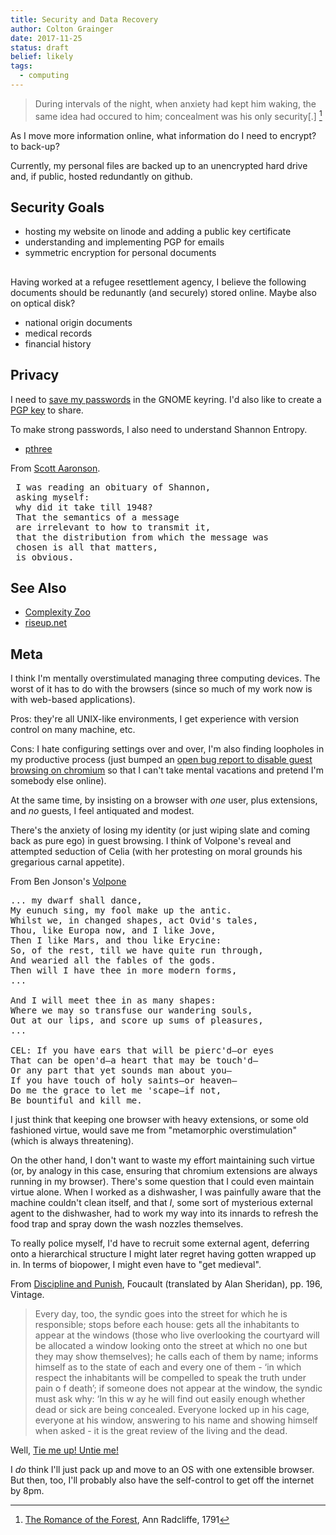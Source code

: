 ```yaml
---
title: Security and Data Recovery 
author: Colton Grainger
date: 2017-11-25
status: draft
belief: likely 
tags: 
  - computing
---
```


> During intervals of the night, when anxiety had kept him waking, the same idea had occured to him; concealment was his only security[.] [^radcliffe]

[^radcliffe]: [The Romance of the Forest](https://archive.org/details/romanceforestby00radcgoog), Ann Radcliffe, 1791

As I move more information online, what information do I need to encrypt? to back-up? 

Currently, my personal files are backed up to an unencrypted hard drive and, if public, hosted redundantly on github.

## Security Goals

- hosting my website on linode and adding a public key certificate
- understanding and implementing PGP for emails
- symmetric encryption for personal documents

##  

Having worked at a refugee resettlement agency, I believe the following documents should be redunantly (and securely) stored online. Maybe also on optical disk?

- national origin documents
- medical records
- financial history


## Privacy

I need to [save my passwords](http://msmtp.sourceforge.net/doc/msmtp.html#Authentication) in the GNOME keyring. I'd also like to create a [PGP key](ttps://pgp.mit.edu) to share.

To make strong passwords, I also need to understand Shannon Entropy. 
- [pthree](https://pthree.org/)

From [Scott Aaronson](https://www.scottaaronson.com/writings/plogp.html).

<pre>
 I was reading an obituary of Shannon, 
 asking myself: 
 why did it take till 1948?
 That the semantics of a message 
 are irrelevant to how to transmit it, 
 that the distribution from which the message was 
 chosen is all that matters, 
 is obvious. 
</pre>

## See Also

- [Complexity Zoo](https://complexityzoo.uwaterloo.ca/Complexity_Zoo)
- [riseup.net](https://riseup.net/en/security/network-security/certificates)

## Meta 

I think I'm mentally overstimulated managing three computing devices. The worst of it has to do with the browsers (since so much of my work now is with web-based applications).

Pros: they're all UNIX-like environments, I get experience with version control on many machine, etc.

Cons: I hate configuring settings over and over, I'm also finding loopholes in my productive process (just bumped an [open bug report to disable guest browsing on chromium](https://productforums.google.com/forum/#!msg/chrome-admins/RHF22jqINBw/J9uqnYpfCQAJ) so that I can't take mental vacations and pretend I'm somebody else online).

At the same time, by insisting on a browser with *one* user, plus extensions, and *no* guests, I feel antiquated and modest.

There's the anxiety of losing my identity (or just wiping slate and coming back as pure ego) in guest browsing. I think of Volpone's reveal and attempted seduction of Celia (with her protesting on moral grounds his gregarious carnal appetite). 

From Ben Jonson's [Volpone](https://www.gutenberg.org/files/4039/4039.txt)

<pre>
... my dwarf shall dance,
My eunuch sing, my fool make up the antic.
Whilst we, in changed shapes, act Ovid's tales,
Thou, like Europa now, and I like Jove,
Then I like Mars, and thou like Erycine:
So, of the rest, till we have quite run through,
And wearied all the fables of the gods.
Then will I have thee in more modern forms,
...

And I will meet thee in as many shapes:
Where we may so transfuse our wandering souls,
Out at our lips, and score up sums of pleasures,
...

CEL: If you have ears that will be pierc'd—or eyes
That can be open'd—a heart that may be touch'd—
Or any part that yet sounds man about you—
If you have touch of holy saints—or heaven—
Do me the grace to let me 'scape—if not,
Be bountiful and kill me.
</pre>

I just think that keeping one browser with heavy extensions, or some old fashioned virtue, would save me from "metamorphic overstimulation" (which is always threatening). 

On the other hand, I don't want to waste my effort maintaining such virtue (or, by analogy in this case, ensuring that chromium extensions are always running in my browser). There's some question that I could even maintain virtue alone. When I worked as a dishwasher, I was painfully aware that the machine couldn't clean itself, and that *I*, some sort of mysterious external agent to the dishwasher, had to work my way into its innards to refresh the food trap and spray down the wash nozzles themselves.

To really police myself, I'd have to recruit some external agent, deferring onto a hierarchical structure I might later regret having gotten wrapped up in. In terms of biopower, I might even have to "get medieval".

From [Discipline and Punish](https://zulfahmed.files.wordpress.com/2013/12/disciplineandpunish.pdf), Foucault (translated by Alan Sheridan), pp. 196, Vintage.

> Every day, too, the syndic goes into the street for which he is responsible; stops before each house: gets all the inhabitants to appear at the windows (those who live overlooking the courtyard will be allocated a window looking onto the street at which no one but they may show themselves); he calls each of them by name; informs himself as to the state of each and every one of them - ‘in which respect the inhabitants will be compelled to speak the truth under pain o f death’; if someone does not appear at the window, the syndic must ask why: ‘In this w ay he will find out easily enough whether dead or sick are being concealed. Everyone locked up in his cage, everyone at his window, answering to his name and showing himself when asked - it is the great review of the living and the dead.

Well, [Tie me up! Untie me!](https://www.youtube.com/watch?v=y3Xp_9EGz2c)

I *do* think I'll just pack up and move to an OS with one extensible browser. But then, too, I'll probably also have the self-control to get off the internet by 8pm.
